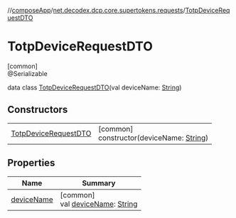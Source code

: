 //[composeApp](../../../index.md)/[net.decodex.dcp.core.supertokens.requests](../index.md)/[TotpDeviceRequestDTO](index.md)

# TotpDeviceRequestDTO

[common]\
@Serializable

data class [TotpDeviceRequestDTO](index.md)(val deviceName: [String](https://kotlinlang.org/api/latest/jvm/stdlib/kotlin/-string/index.html))

## Constructors

| | |
|---|---|
| [TotpDeviceRequestDTO](-totp-device-request-d-t-o.md) | [common]<br>constructor(deviceName: [String](https://kotlinlang.org/api/latest/jvm/stdlib/kotlin/-string/index.html)) |

## Properties

| Name | Summary |
|---|---|
| [deviceName](device-name.md) | [common]<br>val [deviceName](device-name.md): [String](https://kotlinlang.org/api/latest/jvm/stdlib/kotlin/-string/index.html) |
